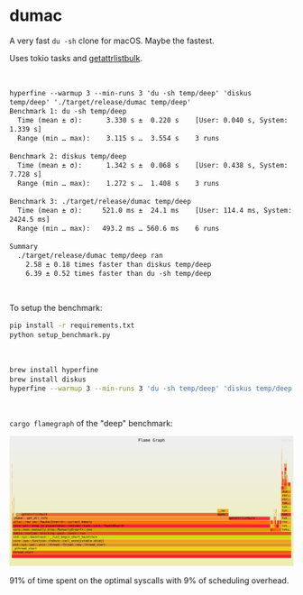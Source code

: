 # dumac

A very fast `du -sh` clone for macOS. Maybe the fastest.

Uses tokio tasks and [getattrlistbulk](https://man.freebsd.org/cgi/man.cgi?query=getattrlistbulk&sektion=2&manpath=macOS+13.6.5).

<br>

```
hyperfine --warmup 3 --min-runs 3 'du -sh temp/deep' 'diskus temp/deep' './target/release/dumac temp/deep'
Benchmark 1: du -sh temp/deep
  Time (mean ± σ):      3.330 s ±  0.220 s    [User: 0.040 s, System: 1.339 s]
  Range (min … max):    3.115 s …  3.554 s    3 runs

Benchmark 2: diskus temp/deep
  Time (mean ± σ):      1.342 s ±  0.068 s    [User: 0.438 s, System: 7.728 s]
  Range (min … max):    1.272 s …  1.408 s    3 runs

Benchmark 3: ./target/release/dumac temp/deep
  Time (mean ± σ):     521.0 ms ±  24.1 ms    [User: 114.4 ms, System: 2424.5 ms]
  Range (min … max):   493.2 ms … 560.6 ms    6 runs

Summary
  ./target/release/dumac temp/deep ran
    2.58 ± 0.18 times faster than diskus temp/deep
    6.39 ± 0.52 times faster than du -sh temp/deep
```

<br>

To setup the benchmark:

```bash
pip install -r requirements.txt
python setup_benchmark.py
```

<br>

```bash
brew install hyperfine
brew install diskus
hyperfine --warmup 3 --min-runs 3 'du -sh temp/deep' 'diskus temp/deep' './target/release/dumac temp/deep'
```

<br>

`cargo flamegraph` of the "deep" benchmark:

<img src="https://github.com/healeycodes/dumac/blob/main/flamegraph.svg" alt="cargo flamegraph of the benchmark.">

91% of time spent on the optimal syscalls with 9% of scheduling overhead.
